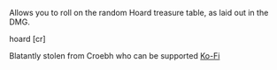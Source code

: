 Allows you to roll on the random Hoard treasure table, as laid out in the DMG.

hoard [cr]

Blatantly stolen from Croebh who can be supported [Ko-Fi](https://ko-fi.com/croebh)
